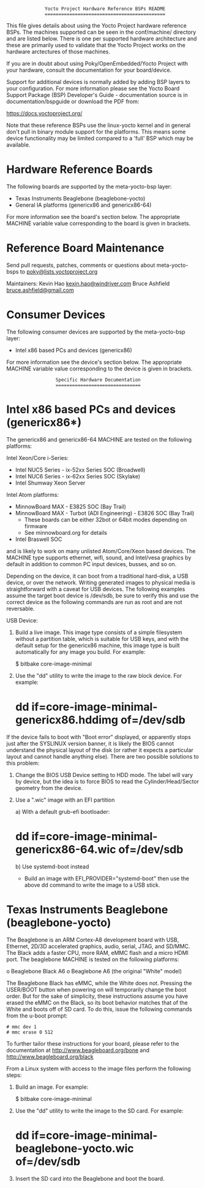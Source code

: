                   Yocto Project Hardware Reference BSPs README
                  ============================================

This file gives details about using the Yocto Project hardware reference BSPs.
The machines supported can be seen in the conf/machine/ directory and are listed 
below. There is one per supported hardware architecture and these are primarily
used to validate that the Yocto Project works on the hardware arctectures of 
those machines.

If you are in doubt about using Poky/OpenEmbedded/Yocto Project with your hardware, 
consult the documentation for your board/device.

Support for additional devices is normally added by adding BSP layers to your 
configuration. For more information please see the Yocto Board Support Package 
(BSP) Developer's Guide - documentation source is in documentation/bspguide or 
download the PDF from:

   https://docs.yoctoproject.org/

Note that these reference BSPs use the linux-yocto kernel and in general don't
pull in binary module support for the platforms. This means some device functionality
may be limited compared to a 'full' BSP which may be available.


Hardware Reference Boards
=========================

The following boards are supported by the meta-yocto-bsp layer:

  * Texas Instruments Beaglebone (beaglebone-yocto)
  * General IA platforms (genericx86 and genericx86-64)

For more information see the board's section below. The appropriate MACHINE
variable value corresponding to the board is given in brackets.

Reference Board Maintenance
===========================

Send pull requests, patches, comments or questions about meta-yocto-bsps to poky@lists.yoctoproject.org

Maintainers: Kevin Hao <kexin.hao@windriver.com>
             Bruce Ashfield <bruce.ashfield@gmail.com>

Consumer Devices
================

The following consumer devices are supported by the meta-yocto-bsp layer:

  * Intel x86 based PCs and devices (genericx86)

For more information see the device's section below. The appropriate MACHINE
variable value corresponding to the device is given in brackets.



                      Specific Hardware Documentation
                      ===============================


Intel x86 based PCs and devices (genericx86*)
=============================================

The genericx86 and genericx86-64 MACHINE are tested on the following platforms:

Intel Xeon/Core i-Series:
  + Intel NUC5 Series - ix-52xx Series SOC (Broadwell)
  + Intel NUC6 Series - ix-62xx Series SOC (Skylake)
  + Intel Shumway Xeon Server

Intel Atom platforms:
  + MinnowBoard MAX - E3825 SOC (Bay Trail)
  + MinnowBoard MAX - Turbot (ADI Engineering) - E3826 SOC (Bay Trail)
    - These boards can be either 32bot or 64bit modes depending on firmware
    - See minnowboard.org for details 
  + Intel Braswell SOC

and is likely to work on many unlisted Atom/Core/Xeon based devices. The MACHINE
type supports ethernet, wifi, sound, and Intel/vesa graphics by default in
addition to common PC input devices, busses, and so on.

Depending on the device, it can boot from a traditional hard-disk, a USB device,
or over the network. Writing generated images to physical media is
straightforward with a caveat for USB devices. The following examples assume the
target boot device is /dev/sdb, be sure to verify this and use the correct
device as the following commands are run as root and are not reversable.

USB Device:
  1. Build a live image. This image type consists of a simple filesystem
     without a partition table, which is suitable for USB keys, and with the
     default setup for the genericx86 machine, this image type is built
     automatically for any image you build. For example:

     $ bitbake core-image-minimal

  2. Use the "dd" utility to write the image to the raw block device. For
     example:

     # dd if=core-image-minimal-genericx86.hddimg of=/dev/sdb

  If the device fails to boot with "Boot error" displayed, or apparently
  stops just after the SYSLINUX version banner, it is likely the BIOS cannot
  understand the physical layout of the disk (or rather it expects a
  particular layout and cannot handle anything else). There are two possible
  solutions to this problem:

  1. Change the BIOS USB Device setting to HDD mode. The label will vary by
     device, but the idea is to force BIOS to read the Cylinder/Head/Sector
     geometry from the device.

  2. Use a ".wic" image with an EFI partition

     a) With a default grub-efi bootloader:
     # dd if=core-image-minimal-genericx86-64.wic of=/dev/sdb

     b) Use systemd-boot instead
     - Build an image with EFI_PROVIDER="systemd-boot" then use the above
       dd command to write the image to a USB stick.


Texas Instruments Beaglebone (beaglebone-yocto)
===============================================

The Beaglebone is an ARM Cortex-A8 development board with USB, Ethernet, 2D/3D
accelerated graphics, audio, serial, JTAG, and SD/MMC. The Black adds a faster
CPU, more RAM, eMMC flash and a micro HDMI port. The beaglebone MACHINE is
tested on the following platforms:

  o Beaglebone Black A6
  o Beaglebone A6 (the original "White" model)

The Beaglebone Black has eMMC, while the White does not. Pressing the USER/BOOT
button when powering on will temporarily change the boot order. But for the sake
of simplicity, these instructions assume you have erased the eMMC on the Black,
so its boot behavior matches that of the White and boots off of SD card. To do
this, issue the following commands from the u-boot prompt:

    # mmc dev 1
    # mmc erase 0 512

To further tailor these instructions for your board, please refer to the
documentation at http://www.beagleboard.org/bone and http://www.beagleboard.org/black

From a Linux system with access to the image files perform the following steps:

  1. Build an image. For example:

     $ bitbake core-image-minimal

  2. Use the "dd" utility to write the image to the SD card. For example:

     # dd if=core-image-minimal-beaglebone-yocto.wic of=/dev/sdb

  3. Insert the SD card into the Beaglebone and boot the board.
